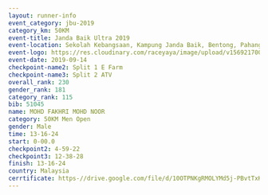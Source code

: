 ```yaml
---
layout: runner-info 
event_category: jbu-2019 
category_km: 50KM 
event-title: Janda Baik Ultra 2019
event-location: Sekolah Kebangsaan, Kampung Janda Baik, Bentong, Pahang, Malaysia 
event-logo: https://res.cloudinary.com/raceyaya/image/upload/v1569217009/logo/janda-baik_vch1pc.jpg 
event-date: 2019-09-14 
checkpoint-name2: Split 1 E Farm 
checkpoint-name3: Split 2 ATV 
overall_rank: 230
gender_rank: 181
category_rank: 115
bib: 51045
name: MOHD FAKHRI MOHD NOOR
category: 50KM Men Open
gender: Male
time: 13-16-24
start: 0-00.0
checkpoint2: 4-59-22
checkpoint3: 12-38-28
finish: 13-16-24
country: Malaysia
cerrtificate: https-//drive.google.com/file/d/10OTPNKgRMOLYMd5j-PBvtTxKQF_8htGN/view?usp=sharing
---
```

